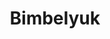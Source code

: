 ---
title: 'Bimbelyuk'
image: '/assets/images/bimbelyuk.webp'
year: 2024
description: 'Landing page for bimbelyuk'
---